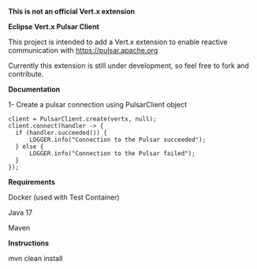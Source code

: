 **This is not an official Vert.x extension**

**Eclipse Vert.x Pulsar Client**

This project is intended to add a Vert.x extension to
enable reactive communication with https://pulsar.apache.org

Currently this extension is still under development, so feel free to fork and contribute.

**Documentation**

1- Create a pulsar connection using PulsarClient object

    client = PulsarClient.create(vertx, null);
    client.connect(handler -> {
      if (handler.succeeded()) {
          LOGGER.info("Connection to the Pulsar succeeded");
      } else {
          LOGGER.info("Connection to the Pulsar failed");
      }
    });

**Requirements**

Docker (used with Test Container)

Java 17

Maven

**Instructions**

mvn clean install




